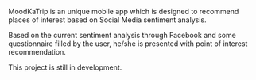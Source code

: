 MoodKaTrip is an unique mobile app which is designed to recommend places of interest based on Social Media sentiment analysis.

Based on the current sentiment analysis through Facebook and some questionnaire filled by the user, he/she is presented with point of 
interest recommendation.

This project is still in development.

